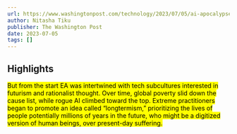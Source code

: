 ```yaml
---
url: https://www.washingtonpost.com/technology/2023/07/05/ai-apocalypse-college-students/
author: Nitasha Tiku
publisher: The Washington Post
date: 2023-07-05
tags: []
---
```


## Highlights
<mark>But from the start EA was intertwined with tech subcultures interested in futurism and rationalist thought. Over time, global poverty slid down the cause list, while rogue AI climbed toward the top. Extreme practitioners began to promote an idea called “longtermism,” prioritizing the lives of people potentially millions of years in the future, who might be a digitized version of human beings, over present-day suffering.</mark>

